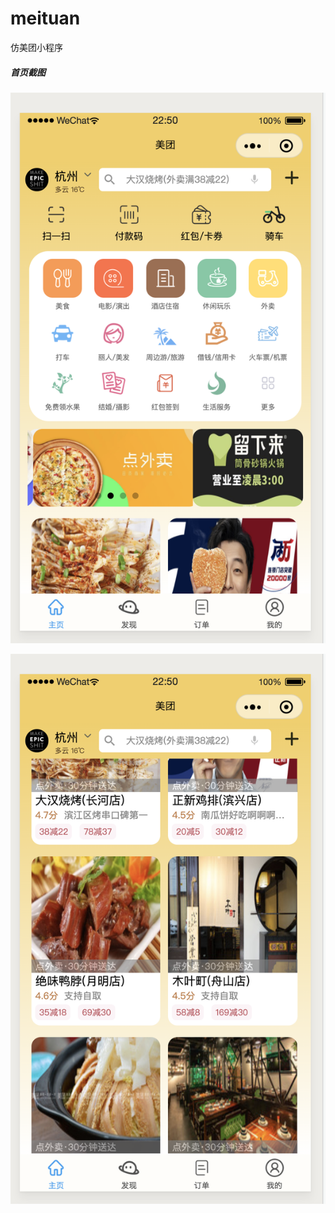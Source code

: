 # meituan
仿美团小程序



##### 首页截图



![](./images/meituanForMd/home1.png)





![](./images/meituanForMd/home2.png)